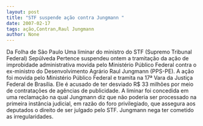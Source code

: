 ```yaml
---
layout: post
title: "STF suspende ação contra Jungmann "
date: 2007-02-17
tags: ação,Contran,Raul Jungmann
author: None
---
```

Da Folha de São Paulo 
Uma liminar do ministro do STF (Supremo Tribunal Federal) Sepúlveda Pertence suspendeu ontem a tramitação da ação de improbidade administrativa movida pelo Ministério Público Federal contra o ex-ministro do Desenvolvimento Agrário Raul Jungmann (PPS-PE). A ação foi movida pelo Ministério Público Federal e tramita na 17ª Vara da Justiça Federal de Brasília. 
Ele é acusado de ter desviado R$ 33 milhões por meio de contratações de agências de publicidade. A liminar foi concedida em uma reclamação na qual Jungmann diz que não poderia ser processado na primeira instância judicial, em razão do foro privilegiado, que assegura aos deputados o direito de ser julgado pelo STF. Jungmann nega ter cometido as irregularidades. 